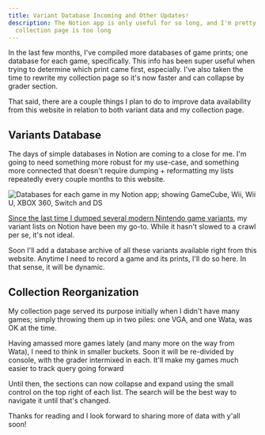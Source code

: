 ```yaml
---
title: Variant Database Incoming and Other Updates!
description: The Notion app is only useful for so long, and I'm pretty sure the
  collection page is too long
---
```

In the last few months, I've compiled more databases of game prints; one database for each game, specifically. This info has been super useful when trying to determine which print came first, especially. I've also taken the time to rewrite my collection page so it's now faster and can collapse by grader section.

That said, there are a couple things I plan to do to improve data availability from this website  in relation to both variant data and my collection page.

## Variants Database

The days of simple databases in Notion are coming to a close for me. I'm going to need something more robust for my use-case, and something more connected that doesn't require dumping + reformatting my lists repeatedly every couple months to this website.

![Databases for each game in my Notion app; showing GameCube, Wii, Wii U, XBOX 360, Switch and DS](/uploads/screen-shot-2022-09-07-at-2.34.41-pm.png)

[Since the last time I dumped several modern Nintendo game variants](https://www.afew.games/essays/a-random-ntsc-u-c-modern-nintendo-game-variant-list), my variant lists on Notion have been my go-to. While it hasn't slowed to a crawl per se, it's not ideal.  

Soon I'll add a database archive of all these variants available right from this website. Anytime I need to record a game and its prints, I'll do so here. In that sense, it will be dynamic.

## Collection Reorganization

My collection page served its purpose initially when I didn't have many games; simply throwing them up in two piles: one VGA, and one Wata, was OK at the time.

Having amassed more games lately (and many more on the way from Wata), I need to think in smaller buckets. Soon it will be re-divided by console, with the grader intermixed in each. It'll make my games much easier to track query going forward

Until then, the sections can now collapse and expand using the small control on the top right of each list. The search will be the best way to navigate it until that's changed.

Thanks for reading and I look forward to sharing more of data with y'all soon!